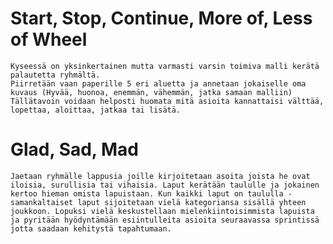 # Start, Stop, Continue, More of, Less of Wheel
	Kyseessä on yksinkertainen mutta varmasti varsin toimiva malli kerätä palautetta ryhmältä.
	Piirretään vaan paperille 5 eri aluetta ja annetaan jokaiselle oma kuvaus (Hyvää, huonoa, enemmän, vähemmän, jatka samaan malliin)
	Tällätavoin voidaan helposti huomata mitä asioita kannattaisi välttää, lopettaa, aloittaa, jatkaa tai lisätä.

# Glad, Sad, Mad
	Jaetaan ryhmälle lappusia joille kirjoitetaan asoita joista he ovat iloisia, surullisia tai vihaisia. Laput kerätään taululle ja jokainen kertoo hieman omista lapuistaan. Kun kaikki laput on taululla - samankaltaiset laput sijoitetaan vielä kategoriansa sisällä yhteen joukkoon. Lopuksi vielä keskustellaan mielenkiintoisimmista lapuista ja pyritään hyödyntämään esiintulleita asioita seuraavassa sprintissä jotta saadaan kehitystä tapahtumaan.